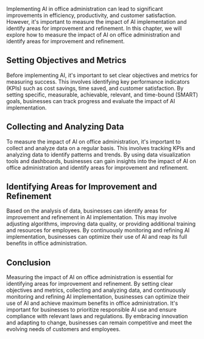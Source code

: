 

Implementing AI in office administration can lead to significant improvements in efficiency, productivity, and customer satisfaction. However, it's important to measure the impact of AI implementation and identify areas for improvement and refinement. In this chapter, we will explore how to measure the impact of AI on office administration and identify areas for improvement and refinement.

Setting Objectives and Metrics
------------------------------

Before implementing AI, it's important to set clear objectives and metrics for measuring success. This involves identifying key performance indicators (KPIs) such as cost savings, time saved, and customer satisfaction. By setting specific, measurable, achievable, relevant, and time-bound (SMART) goals, businesses can track progress and evaluate the impact of AI implementation.

Collecting and Analyzing Data
-----------------------------

To measure the impact of AI on office administration, it's important to collect and analyze data on a regular basis. This involves tracking KPIs and analyzing data to identify patterns and trends. By using data visualization tools and dashboards, businesses can gain insights into the impact of AI on office administration and identify areas for improvement and refinement.

Identifying Areas for Improvement and Refinement
------------------------------------------------

Based on the analysis of data, businesses can identify areas for improvement and refinement in AI implementation. This may involve adjusting algorithms, improving data quality, or providing additional training and resources for employees. By continuously monitoring and refining AI implementation, businesses can optimize their use of AI and reap its full benefits in office administration.

Conclusion
----------

Measuring the impact of AI on office administration is essential for identifying areas for improvement and refinement. By setting clear objectives and metrics, collecting and analyzing data, and continuously monitoring and refining AI implementation, businesses can optimize their use of AI and achieve maximum benefits in office administration. It's important for businesses to prioritize responsible AI use and ensure compliance with relevant laws and regulations. By embracing innovation and adapting to change, businesses can remain competitive and meet the evolving needs of customers and employees.
